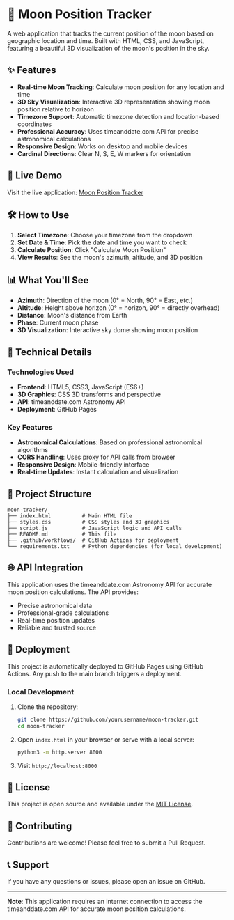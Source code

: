 # 🌙 Moon Position Tracker

A web application that tracks the current position of the moon based on geographic location and time. Built with HTML, CSS, and JavaScript, featuring a beautiful 3D visualization of the moon's position in the sky.

## ✨ Features

- **Real-time Moon Tracking**: Calculate moon position for any location and time
- **3D Sky Visualization**: Interactive 3D representation showing moon position relative to horizon
- **Timezone Support**: Automatic timezone detection and location-based coordinates
- **Professional Accuracy**: Uses timeanddate.com API for precise astronomical calculations
- **Responsive Design**: Works on desktop and mobile devices
- **Cardinal Directions**: Clear N, S, E, W markers for orientation

## 🚀 Live Demo

Visit the live application: [Moon Position Tracker](https://yourusername.github.io/moon-tracker/)

## 🛠️ How to Use

1. **Select Timezone**: Choose your timezone from the dropdown
2. **Set Date & Time**: Pick the date and time you want to check
3. **Calculate Position**: Click "Calculate Moon Position"
4. **View Results**: See the moon's azimuth, altitude, and 3D position

## 📊 What You'll See

- **Azimuth**: Direction of the moon (0° = North, 90° = East, etc.)
- **Altitude**: Height above horizon (0° = horizon, 90° = directly overhead)
- **Distance**: Moon's distance from Earth
- **Phase**: Current moon phase
- **3D Visualization**: Interactive sky dome showing moon position

## 🔧 Technical Details

### Technologies Used
- **Frontend**: HTML5, CSS3, JavaScript (ES6+)
- **3D Graphics**: CSS 3D transforms and perspective
- **API**: timeanddate.com Astronomy API
- **Deployment**: GitHub Pages

### Key Features
- **Astronomical Calculations**: Based on professional astronomical algorithms
- **CORS Handling**: Uses proxy for API calls from browser
- **Responsive Design**: Mobile-friendly interface
- **Real-time Updates**: Instant calculation and visualization

## 📁 Project Structure

```
moon-tracker/
├── index.html          # Main HTML file
├── styles.css          # CSS styles and 3D graphics
├── script.js           # JavaScript logic and API calls
├── README.md           # This file
├── .github/workflows/  # GitHub Actions for deployment
└── requirements.txt    # Python dependencies (for local development)
```

## 🌐 API Integration

This application uses the timeanddate.com Astronomy API for accurate moon position calculations. The API provides:

- Precise astronomical data
- Professional-grade calculations
- Real-time position updates
- Reliable and trusted source

## 🚀 Deployment

This project is automatically deployed to GitHub Pages using GitHub Actions. Any push to the main branch triggers a deployment.

### Local Development

1. Clone the repository:
   ```bash
   git clone https://github.com/yourusername/moon-tracker.git
   cd moon-tracker
   ```

2. Open `index.html` in your browser or serve with a local server:
   ```bash
   python3 -m http.server 8000
   ```

3. Visit `http://localhost:8000`

## 📝 License

This project is open source and available under the [MIT License](LICENSE).

## 🤝 Contributing

Contributions are welcome! Please feel free to submit a Pull Request.

## 📞 Support

If you have any questions or issues, please open an issue on GitHub.

---

**Note**: This application requires an internet connection to access the timeanddate.com API for accurate moon position calculations. 